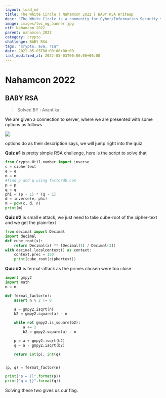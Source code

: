 ```yaml
---
layout: load_md
title: The White Circle | Nahamcon 2022 | BABY RSA Writeup
desc: "The White Circle is a community for Cyber/Information Security students, enthusiasts and professionals. You can discuss anything related to Security, share your knowledge with others, get help when you need it and proceed further in your journey with amazing people from all over the world."
image: images/twc_og_banner.jpg
ctf: Nahamcon 2022
parent: nahamcon_2022
category: crypto
challenge: BABY RSA
tags: "crypto, ava, rsa"
date: 2022-05-03T00:00:00+00:00
last_modified_at: 2022-05-03T00:00:00+00:00
---
```


<h1 class="heading card-title white-text">Nahamcon 2022</h1>

## BABY RSA
> Solved BY : Avantika

We are given a connection to server, where we are presented with some options as follows

![](https://i.imgur.com/1U1K8a3.png)

options do as their description says, we will jump right into the quiz

**Quiz #1** is pretty simple RSA challenge, here is the script to solve that

```python
from Crypto.Util.number import inverse
c = ciphertext
e = e
n = n
#find p and q using factordb.com
p = p
q = q
phi = (p - 1) * (q - 1)
d = inverse(e, phi)
m = pow(c, d, n)
print(m)
```

**Quiz #2** is small e attack, we just need to take cube-root of the cipher-text and we get the plain-text

```python
from decimal import Decimal
import decimal
def cube_root(x):
    return Decimal(x) ** (Decimal(1) / Decimal(3))
with decimal.localcontext() as context:
    context.prec = 150
    print(cube_root(ciphertext))
```

**Quiz #3** is fermat-attack as the primes chosen were too close

```python
import gmpy2
import math
n = n

def fermat_factor(n):
    assert n % 2 != 0

    a = gmpy2.isqrt(n)
    b2 = gmpy2.square(a) - n

    while not gmpy2.is_square(b2):
        a += 1
        b2 = gmpy2.square(a) - n

    p = a + gmpy2.isqrt(b2)
    q = a - gmpy2.isqrt(b2)

    return int(p), int(q)


(p, q) = fermat_factor(n)

print("p = {}".format(p))
print("q = {}".format(q))
```

Solving these two gives us our flag.

